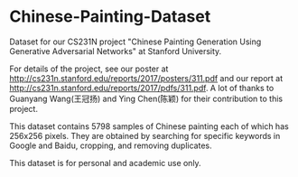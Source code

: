 # Chinese-Painting-Dataset
Dataset for our CS231N project "Chinese Painting Generation Using Generative Adversarial Networks" at Stanford University.

For details of the project, see our poster at http://cs231n.stanford.edu/reports/2017/posters/311.pdf and our report at http://cs231n.stanford.edu/reports/2017/pdfs/311.pdf. A lot of thanks to Guanyang Wang(王冠扬) and Ying Chen(陈颖) for their contribution to this project.

This dataset contains 5798 samples of Chinese painting each of which has 256x256 pixels. They are obtained by searching for specific keywords in Google and Baidu, cropping, and removing duplicates. 

This dataset is for personal and academic use only.
